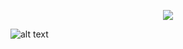 <p align='center'>
  <a href="https://www.linkedin.com/in/teun-engels-58b285223"/>
    <img src="https://img.shields.io/badge/linkedin-%230077B5.svg?&style=for-the-badge&logo=linkedin&logoColor=white" />
  </a>
</p>

![alt text](https://user-images.githubusercontent.com/80408060/150681520-f1016f03-73be-43ae-9558-3fe70088707b.png)

